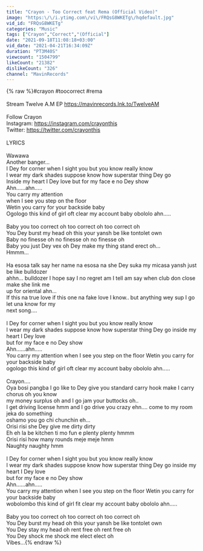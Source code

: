 ```yaml
---
title: "Crayon - Too Correct feat Rema (Official Video)"
image: "https:\/\/i.ytimg.com\/vi\/FRQsG8WKETg\/hqdefault.jpg"
vid_id: "FRQsG8WKETg"
categories: "Music"
tags: ["Crayon","Correct","(Official"]
date: "2021-09-18T11:08:18+03:00"
vid_date: "2021-04-21T16:34:09Z"
duration: "PT3M40S"
viewcount: "1504799"
likeCount: "21382"
dislikeCount: "326"
channel: "MavinRecords"
---
```

{% raw %}#crayon #toocorrect #rema<br /><br />Stream Twelve A.M EP <a rel="nofollow" target="blank" href="https://mavinrecords.lnk.to/TwelveAM">https://mavinrecords.lnk.to/TwelveAM</a><br /><br />Follow Crayon<br />Instagram: <a rel="nofollow" target="blank" href="https://instagram.com/crayonthis​">https://instagram.com/crayonthis​</a><br />Twitter: <a rel="nofollow" target="blank" href="https://twitter.com/crayonthis">https://twitter.com/crayonthis</a><br /><br />LYRICS<br /><br />Wawawa<br />Another banger...<br />I Dey for corner when I sight you but you know really know<br />I wear my dark shades suppose know how superstar thing Dey go <br />Inside my heart I Dey love but for my face e no Dey show<br />Ahn......ahn.....<br />You carry my attention <br />when I see you step on the floor <br />Wetin you carry for your backside baby<br />Ogologo this kind of girl oft clear my account baby obololo ahn.....<br /><br />Baby you too correct oh too correct oh too correct oh<br />You Dey burst my head oh this your yansh be like tontolet own<br />Baby no finesse oh no finesse oh no finesse oh<br />Baby you just Dey vex oh Dey make my thing stand erect oh...<br />Hmmm...<br /><br />Ha esosa talk say her name na esosa na she Dey suka my micasa yansh just be like bulldozer<br />ahhn... bulldozer I hope say I no regret am I tell am say when club don close make she link me<br />up for oriental ahn...<br />If this na true love if this one na fake love I know.. but anything wey sup I go let una know for my<br />next song....<br /><br />I Dey for corner when I sight you but you know really know<br />I wear my dark shades suppose know how superstar thing Dey go inside my heart I Dey love<br />but for my face e no Dey show<br />Ahn......ahn.....<br />You carry my attention when I see you step on the floor Wetin you carry for your backside baby<br />ogologo this kind of girl oft clear my account baby obololo ahn.....<br /><br />Crayon....<br />Oya bosi pangba I go like to Dey give you standard carry hook make I carry chorus oh you know<br />my money surplus oh and I go jam your buttocks oh..<br />I get driving license hmm and I go drive you crazy ehn.... come to my room jeka do something<br />oshamo you go chi chunchin eh...<br />Orisi risi she Dey give me dirty dirty<br />Eh eh la be kitchen ti mo fun e plenty plenty hmmm<br />Orisi risi how many rounds meje meje hmm<br />Naughty naughty hmm<br /><br />I Dey for corner when I sight you but you know really know<br />I wear my dark shades suppose know how superstar thing Dey go inside my heart I Dey love<br />but for my face e no Dey show<br />Ahn......ahn.....<br />You carry my attention when I see you step on the floor Wetin you carry for your backside baby<br />wobolombo this kind of girl fit clear my account baby obololo ahn.....<br /><br />Baby you too correct oh too correct oh too correct oh<br />You Dey burst my head oh this your yansh be like tontolet own<br />You Dey stay my head oh rent free oh rent free oh<br />You Dey shock me shock me elect elect oh<br />Vibes...{% endraw %}
